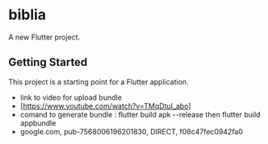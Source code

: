 # biblia

A new Flutter project.

## Getting Started

This project is a starting point for a Flutter application.

- link to video for upload bundle
- [https://www.youtube.com/watch?v=TMqDtuI_abo]
- comand to generate bundle :  flutter build apk --release then flutter build appbundle
- google.com, pub-7568006196201830, DIRECT, f08c47fec0942fa0

